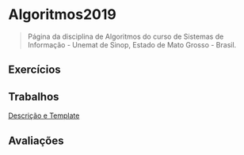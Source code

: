 # Algoritmos2019

> Página da disciplina de Algoritmos do curso de Sistemas de Informação - Unemat de Sinop, Estado de Mato Grosso - Brasil.

## Exercícios

## Trabalhos
[Descrição e Template](trabalho/2019-1.md)

## Avaliações
